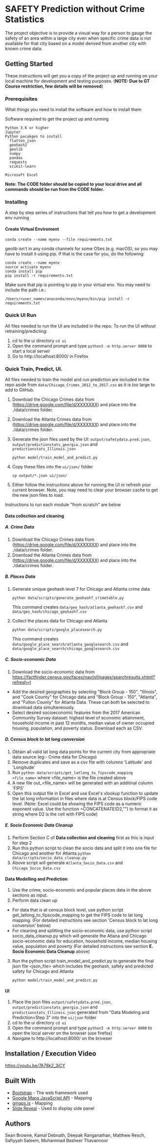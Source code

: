 # SAFETY Prediction without Crime Statistics

The project objective is to provide a visual way for a person to gauge the safety of an area within a large city even when specific crime data is not available for that city based on a model derived from another city with known crime data.

## Getting Started

These instructions will get you a copy of the project up and running on your local machine for development and testing purposes. (**NOTE: Due to GT Course restriction, few details will be removed**)

### Prerequisites

What things you need to install the software and how to install them

Software required to get the project up and running
```
Python 3.6 or higher
Jupyter
Python pacakges to install
  flatten_json
  geohash2
  geolib
  numpy
  pandas
  requests
  scikit-learn
  
Microsoft Excel
```
**Note: The CODE folder should be copied to your local drive and all commands should be run from the CODE folder.**

### Installing

A step by step series of instructions that tell you how to get a development env running

#### Create Virtual Enviroment
```
conda create --name myenv --file requirements.txt
```
geolib isn't in any conda channels for some OSes (e.g. macOS), so you may have to install it using pip.  If that is the case for you, do the following:

```
conda create --name myenv
source activate myenv
conda install pip
pip install -r requirements.txt
```
Make sure that pip is pointing to pip in your virtual env.  You may need to include the path i.e.:
```
/Users/<user_name>/anaconda/envs/myenv/bin/pip install -r requirements.txt
```

### Quick UI Run
All files needed to run the UI are included in the repo.  To run the UI without retraining/predicting:
1. cd to the ui directory `cd ui`
2. Open the command prompt and type ```python3 -m http.server 8000``` to start a local server
3. Go to http://localhost:8000/  in Firefox

### Quick Train, Predict, UI.
All files needed to train the model and run prediction are included in the repo aside from `data/Chicago_Crimes_2012_to_2017.csv` as it is too large to add to GitHub.
1. Download the Chicago Crimes data from (https://drive.google.com/file/d/XXXXXXX) and place into the ./data/crimes folder.
2. Download the Atlanta Crimes data from (https://drive.google.com/file/d/XXXXXXX) and place into the ./data/crimes folder.
3. Generate the json files used by the UI: `output/safetydata.pred.json`, `output/predictionstats_georgia.json` and `predictionstats_Illinois.json`

    ```python model/train_model_and_predict.py```

4. Copy these files into the `ui/json/` folder

    ```cp output/*.json ui/json/```

5. Either follow the instructions above for running the UI or refresh your current browser.
Note, you may need to clear your browser cache to get the new json files to load.

Instructions to run each module "from scratch" are below
#### Data collection and cleaning

##### A. Crime Data
1. Download the Chicago Crimes data from (https://drive.google.com/file/d/XXXXXXX) and place into the ./data/crimes folder.
2. Download the Atlanta Crimes data from (https://drive.google.com/file/d/XXXXXXX) and place into the ./data/crimes folder.

##### B. Places Data

1. Generate unique geohash level 7 for Chicago and Atlanta crime data

    `python data/scripts/generate_geohash7_crimetable.py`
    
    This command creates `data/geo_hash/atlanta_geohash7.csv` and `data/geo_hash/chicago_geohash7.csv`
    
2. Collect the places data for Chicago and Atlanta 
    
    `python data/scripts/google_placesearch.py`
    
    This command creates `data/google_place_search/atlanta_googlesearch.csv` and `data/google_place_search/chicago_googlesearch.csv`

##### C. Socio-economic Data

1. Download the socio-economic data from https://factfinder.census.gov/faces/nav/jsf/pages/searchresults.xhtml?refresh=t
  - Add the desired geographies by selecting "Block Group - 150", "Illinois", and "Cook County" for Chicago data and "Block Group - 150", "Atlanta", and "Fulton County" for Atlanta Data. These can both be selected to download data simultaneously.
  - Select desired socioeconomic features from the 2017 American Community Survey dataset: highest level of economic attainment, household income in past 12 months, median value of owner occupied housing, population, and poverty status. Download each as CSV.

##### D. Census block to lat long conversion

1. Obtain all valid lat long data points for the current city from appropriate data source (eg:- Crime data for Chicago)
2. Remove duplicates and save as a csv file with columns 'Latitude' and 'Longitude'
3. Run `python data/scripts/get_latlong_to_fipscode_mapping <file_name>` where <file_name> is the file created above
4. A new file out_<file_name> will be generated with an additinal column 'FIPS'
5. Open this output file in Excel and use Excel's vlookup function to update the lat long information in files where data is at Census block/FIPS code level. (Note: Excel could be showing the FIPS code as a numeric exponent value. Use the function =CONCATENATE(D2,"") to format it as string where D2 is the cell with FIPS code)

##### E. Socio Economic Data Cleanup
1. Perform Section C of **Data collection and cleaning** first as this is input for step 2
2. Run this python script to clean the socio data and split it into one file for Chicago and another for Atlanta
        ```python data/scripts/socio_data_cleanup.py```
3. Above script will generate ```Atlanta_Socio_Data.csv``` and ```Chicago_Socio_Data.csv```

#### Data Modelling and Prediction

1. Use the crime, socio-economic and popular places data in the above sections as input.
2. Perform data clean up
  - For data that is at census block level, use python script get_latlong_to_fipscode_mapping to get the FIPS code to lat long mapping.
   (For detailed instructions see section 'Census block to lat long conversion' below)
  - For cleaning and splitting the socio-economic data, use python script socio_data_cleanup.py which will generate the Atlana and Chicago socio-economic data for education, household income, median housing value, population and poverty
    (For detailed instructions see section **E. Socio Economic Data Cleanup** above)
3. Run the python script train_model_and_predict.py to generate the final json file <json_file> which includes the geohash, safety and predicted safety for Chicago and Atlanta

    ```python model/train_model_and_predict.py```


#### UI

1. Place the json files `output/safetydata.pred.json`, `output/predictionstats_georgia.json` and `predictionstats_Illinois.json` generated from "Data Modeling and Prediction>Step 3" into the ```ui/json``` folder
2. cd to the ui directory `cd ui`
3. Open the command prompt and type ```python3 -m http.server 8000``` to open the local server on the browser (use firefox)
4. Navigate to http://localhost:8000/ on the browser

## Installation / Execution Video
https://youtu.be/7A78k2_3iCY

## Built With

* [Bootstrap](https://getbootstrap.com/) - The web framework used
* [Google Maps JavaScript API](https://developers.google.com/maps/documentation/javascript/tutorial) - Mapping
* [gmaps.js](http://hpneo.github.com/gmaps/) - Mapping
* [Slide Reveal](https://github.com/nnattawat/slidereveal) - Used to display side panel


## Authors

Sean Browne, Kamal Debnath, Deepak Ranganathan, Matthew Resch, ​Safiyyah Saleem, Muhammad Basheer Thavannoor
